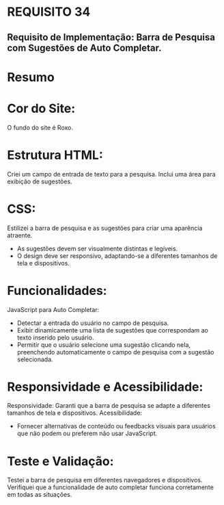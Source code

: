 # REQUISITO 34
## Requisito de Implementação: Barra de Pesquisa com Sugestões de Auto Completar.


# Resumo
# Cor do Site:
O fundo do site é Roxo.
# Estrutura HTML:
Criei um campo de entrada de texto para a pesquisa.
Inclui uma área para exibição de sugestões.
# CSS:
Estilizei a barra de pesquisa e as sugestões para criar uma aparência atraente.
* As sugestões devem ser visualmente distintas e legíveis.
* O design deve ser responsivo, adaptando-se a diferentes tamanhos de tela e dispositivos.
# Funcionalidades:
JavaScript para Auto Completar:
* Detectar a entrada do usuário no campo de pesquisa.
* Exibir dinamicamente uma lista de sugestões que correspondam ao texto inserido pelo usuário.
* Permitir que o usuário selecione uma sugestão clicando nela, preenchendo automaticamente o campo de pesquisa com a sugestão selecionada.
# Responsividade e Acessibilidade:
Responsividade:
Garanti que a barra de pesquisa se adapte a diferentes tamanhos de tela e dispositivos.
Acessibilidade:
* Fornecer alternativas de conteúdo ou feedbacks visuais para usuários que não podem ou preferem não usar JavaScript.
# Teste e Validação:
Testei a barra de pesquisa em diferentes navegadores e dispositivos.
Verifiquei que a funcionalidade de auto completar funciona corretamente em todas as situações.
